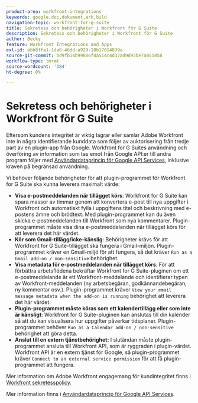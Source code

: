 ```yaml
---
product-area: workfront-integrations
keywords: google,doc,dokument,ark,bild
navigation-topic: workfront-for-g-suite
title: Sekretess och behörigheter i Workfront för G Suite
description: Sekretess och behörigheter i Workfront för G Suite
author: Becky
feature: Workfront Integrations and Apps
exl-id: abb8ffa1-1da6-46dd-a929-18b17014839a
source-git-commit: bd9fb14b99886f4a514c4d37ad9d93be7a051858
workflow-type: tm+mt
source-wordcount: '384'
ht-degree: 0%

---
```


# Sekretess och behörigheter i Workfront för G Suite

Eftersom kundens integritet är viktig lagrar eller samlar Adobe Workfront inte in några identifierande kunddata som följer av auktorisering från tredje part av en plugin-app från Google. Workfront for G Suites användning och överföring av information som tas emot från Google API:er till andra program följer med [Användardataprincip för Google API Services](https://developers.google.com/terms/api-services-user-data-policy), inklusive kraven på begränsad användning.

Vi behöver följande behörigheter för att plugin-programmet för Workfront for G Suite ska kunna leverera maximalt värde:

* **Visa e-postmeddelanden när tillägget körs**: Workfront for G Suite kan spara massor av timmar genom att konvertera e-post till nya uppgifter i Workfront och automatiskt fylla i uppgiftens titel och beskrivning med e-postens ämne och brödtext. Med plugin-programmet kan du även skicka e-postmeddelanden till Workfront som nya kommentarer. Plugin-programmet måste visa dina e-postmeddelanden när tillägget körs för att leverera det här värdet.
* **Kör som Gmail-tillägg/icke-känslig**: Behörigheter krävs för att Workfront for G Suite-tillägget ska fungera i Gmail-miljön. Plugin-programmet kräver en Gmail-miljö för att fungera, så det kräver `Run as a Gmail add-on / non-sensitive` behörighet.
* **Visa metadata för e-postmeddelanden när tillägget körs**: För att förbättra arbetsflödena bekräftar Workfront for G Suite-pluginen om ett e-postmeddelande är ett Workfront-meddelande och identifierar typen av Workfront-meddelanden (ny arbetsbegäran, godkännandebegäran, ny kommentar osv.). Plugin-programmet kräver `View your email message metadata when the add-on is running` behörighet att leverera det här värdet.
* **Plugin-programmet måste köras som ett kalendertillägg eller som inte är känsligt**: Workfront for G Suite-pluginen kan anslutas till din kalender så att du kan visualisera hur uppgifter påverkar tidsplaner. Plugin-programmet behöver `Run as a Calendar add-on / non-sensitive` behörighet att göra detta.
* **Anslut till en extern tjänstbehörighet:** I slutändan måste plugin-programmet ansluta till Workfront API, som är ryggraden i plugin-värdet. Workfront API är en extern tjänst för Google, så plugin-programmet kräver `Connect to an external service permission` för att få plugin-programmet att fungera.

Mer information om Adobe Workfront engagemang för kundintegritet finns i [Workfront sekretesspolicy](https://www.adobe.com/content/dam/cc/en/legal/terms/enterprise/pdfs/Privacy-Notice-and-Privacy-Shield-Statement-Adobe-Workfront.pdf).

Mer information finns i [Användardataprincip för Google API Services](https://developers.google.com/terms/api-services-user-data-policy).

